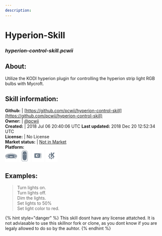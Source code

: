 ```yaml
--- 
description: 
---
```


# Hyperion-Skill  
### _hyperion-control-skill.pcwii_  
## About:  
Utilize the KODI hyperion plugin for controlling the hyperion strip light RGB bulbs with Mycroft.

## Skill information:  
**Github:** | [https://github.com/pcwii/hyperion-control-skill](https://github.com/pcwii/hyperion-control-skill)  
**Owner:** | [@pcwii](https://github.com/pcwii)  
**Created:** | 2018 Jul 06 20:40:06 UTC  **Last updated:** 2018 Dec 20 12:52:34 UTC  
**License:** | No License  
**Market status:** | [Not in Market](https://market.mycroft.ai/skill/)  
**Platform:**  
 ![](../.gitbook/assets/mark-1-icon.png)  ![](../.gitbook/assets/mark-2-icon.png)  ![](../.gitbook/assets/picroft-icon.png)  ![](../.gitbook/assets/kde.png)   
## Examples:  
> Turn lights on.  
> Turn lights off.  
> Dim the lights.  
> Set lights to 50%  
> Set light color to red.  
  
{% hint style="danger" %}
This skill dosnt have any license attatched. It is not adviasable to use this skillnor fork or clone, as you dont know if you are legaly allowed to do so by the auhtor.
{% endhint %}

